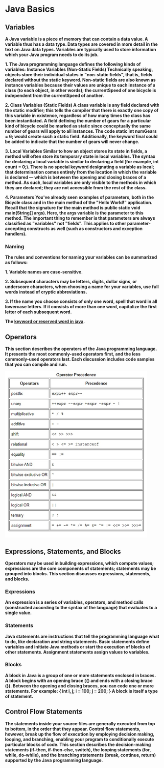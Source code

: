 # Java Basics

## Variables

**A Java variable is a piece of memory that can contain a data value. A variable thus has a data type. Data types are covered in more detail in the text on Java data types. Variables are typically used to store information which your Java program needs to do its job.**

**1. The Java programming language defines the following kinds of variables:**
**Instance Variables (Non-Static Fields) Technically speaking, objects store their individual states in "non-static fields", that is, fields declared without the static keyword. Non-static fields are also known as instance variables because their values are unique to each instance of a class (to each object, in other words); the currentSpeed of one bicycle is independent from the currentSpeed of another.**

**2. Class Variables (Static Fields) A class variable is any field declared with the static modifier; this tells the compiler that there is exactly one copy of this variable in existence, regardless of how many times the class has been instantiated. A field defining the number of gears for a particular kind of bicycle could be marked as static since conceptually the same number of gears will apply to all instances. The code static int numGears = 6; would create such a static field. Additionally, the keyword final could be added to indicate that the number of gears will never change.**

**3. Local Variables Similar to how an object stores its state in fields, a method will often store its temporary state in local variables. The syntax for declaring a local variable is similar to declaring a field (for example, int count = 0;). There is no special keyword designating a variable as local; that determination comes entirely from the location in which the variable is declared — which is between the opening and closing braces of a method. As such, local variables are only visible to the methods in which they are declared; they are not accessible from the rest of the class.**

**4. Parameters You've already seen examples of parameters, both in the Bicycle class and in the main method of the "Hello World!" application. Recall that the signature for the main method is public static void main(String[] args). Here, the args variable is the parameter to this method. The important thing to remember is that parameters are always classified as "variables" not "fields". This applies to other parameter-accepting constructs as well (such as constructors and exception handlers).**

### Naming

**The rules and conventions for naming your variables can be summarized as follows:**

**1. Variable names are case-sensitive.**

**2. Subsequent characters may be letters, digits, dollar signs, or underscore characters, when choosing a name for your variables, use full words instead of cryptic abbreviations.**

**3. If the name you choose consists of only one word, spell that word in all lowercase letters. If it consists of more than one word, capitalize the first letter of each subsequent word.**

**The [keyword or reserved word in java](https://docs.oracle.com/javase/tutorial/java/nutsandbolts/_keywords.html).**

## Operators

**This section describes the operators of the Java programming language. It presents the most commonly-used operators first, and the less commonly-used operators last. Each discussion includes code samples that you can compile and run.**

![Operators](../401img/operators.jpg)

## Expressions, Statements, and Blocks

**Operators may be used in building expressions, which compute values; expressions are the core components of statements; statements may be grouped into blocks. This section discusses expressions, statements, and blocks.**

### Expressions

**An expression is a series of variables, operators, and method calls (constructed according to the syntax of the language) that evaluates to a single value.**

### Statements

**Java statements are instructions that tell the programming language what to do, like declaration and string statements. Basic statements define variables and initiate Java methods or start the execution of blocks of other statements. Assignment statements assign values to variables.**

### Blocks

**A block in Java is a group of one or more statements enclosed in braces. A block begins with an opening brace ({) and ends with a closing brace (}). Between the opening and closing braces, you can code one or more statements. For example: { int i, j; i = 100; j = 200; } A block is itself a type of statement.**

## Control Flow Statements

**The statements inside your source files are generally executed from top to bottom, in the order that they appear. Control flow statements, however, break up the flow of execution by employing decision making, looping, and branching, enabling your program to conditionally execute particular blocks of code. This section describes the decision-making statements (if-then, if-then-else, switch), the looping statements (for, while, do-while), and the branching statements (break, continue, return) supported by the Java programming language.**


